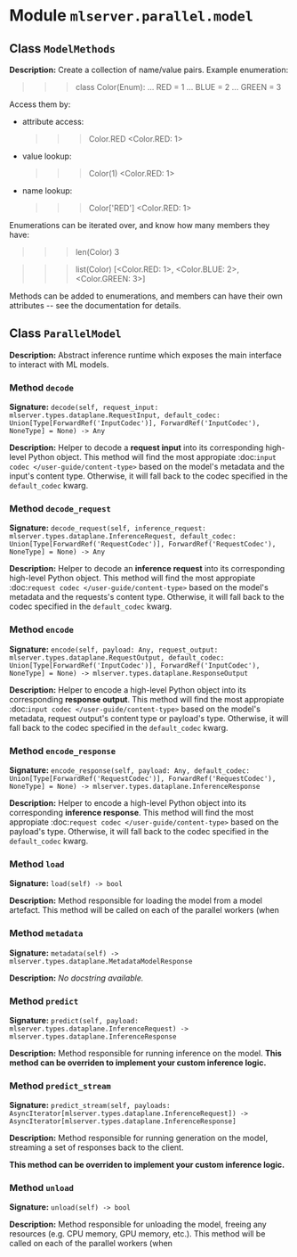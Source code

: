 # Module `mlserver.parallel.model`


## Class `ModelMethods`


**Description:**
Create a collection of name/value pairs.
Example enumeration:

>>> class Color(Enum):
...     RED = 1
...     BLUE = 2
...     GREEN = 3

Access them by:

- attribute access:

  >>> Color.RED
  <Color.RED: 1>

- value lookup:

  >>> Color(1)
  <Color.RED: 1>

- name lookup:

  >>> Color['RED']
  <Color.RED: 1>

Enumerations can be iterated over, and know how many members they have:

>>> len(Color)
3

>>> list(Color)
[<Color.RED: 1>, <Color.BLUE: 2>, <Color.GREEN: 3>]

Methods can be added to enumerations, and members can have their own
attributes -- see the documentation for details.

## Class `ParallelModel`


**Description:**
Abstract inference runtime which exposes the main interface to interact
with ML models.

### Method `decode`


**Signature:** `decode(self, request_input: mlserver.types.dataplane.RequestInput, default_codec: Union[Type[ForwardRef('InputCodec')], ForwardRef('InputCodec'), NoneType] = None) -> Any`


**Description:**
Helper to decode a **request input** into its corresponding high-level
Python object.
This method will find the most appropiate :doc:`input codec
</user-guide/content-type>` based on the model's metadata and the
input's content type.
Otherwise, it will fall back to the codec specified in the
``default_codec`` kwarg.

### Method `decode_request`


**Signature:** `decode_request(self, inference_request: mlserver.types.dataplane.InferenceRequest, default_codec: Union[Type[ForwardRef('RequestCodec')], ForwardRef('RequestCodec'), NoneType] = None) -> Any`


**Description:**
Helper to decode an **inference request** into its corresponding
high-level Python object.
This method will find the most appropiate :doc:`request codec
</user-guide/content-type>` based on the model's metadata and the
requests's content type.
Otherwise, it will fall back to the codec specified in the
``default_codec`` kwarg.

### Method `encode`


**Signature:** `encode(self, payload: Any, request_output: mlserver.types.dataplane.RequestOutput, default_codec: Union[Type[ForwardRef('InputCodec')], ForwardRef('InputCodec'), NoneType] = None) -> mlserver.types.dataplane.ResponseOutput`


**Description:**
Helper to encode a high-level Python object into its corresponding
**response output**.
This method will find the most appropiate :doc:`input codec
</user-guide/content-type>` based on the model's metadata, request
output's content type or payload's type.
Otherwise, it will fall back to the codec specified in the
``default_codec`` kwarg.

### Method `encode_response`


**Signature:** `encode_response(self, payload: Any, default_codec: Union[Type[ForwardRef('RequestCodec')], ForwardRef('RequestCodec'), NoneType] = None) -> mlserver.types.dataplane.InferenceResponse`


**Description:**
Helper to encode a high-level Python object into its corresponding
**inference response**.
This method will find the most appropiate :doc:`request codec
</user-guide/content-type>` based on the payload's type.
Otherwise, it will fall back to the codec specified in the
``default_codec`` kwarg.

### Method `load`


**Signature:** `load(self) -> bool`


**Description:**
Method responsible for loading the model from a model artefact.
This method will be called on each of the parallel workers (when

### Method `metadata`


**Signature:** `metadata(self) -> mlserver.types.dataplane.MetadataModelResponse`


**Description:**
*No docstring available.*

### Method `predict`


**Signature:** `predict(self, payload: mlserver.types.dataplane.InferenceRequest) -> mlserver.types.dataplane.InferenceResponse`


**Description:**
Method responsible for running inference on the model.
**This method can be overriden to implement your custom inference
logic.**

### Method `predict_stream`


**Signature:** `predict_stream(self, payloads: AsyncIterator[mlserver.types.dataplane.InferenceRequest]) -> AsyncIterator[mlserver.types.dataplane.InferenceResponse]`


**Description:**
Method responsible for running generation on the model, streaming a set
of responses back to the client.


**This method can be overriden to implement your custom inference
logic.**

### Method `unload`


**Signature:** `unload(self) -> bool`


**Description:**
Method responsible for unloading the model, freeing any resources (e.g.
CPU memory, GPU memory, etc.).
This method will be called on each of the parallel workers (when
